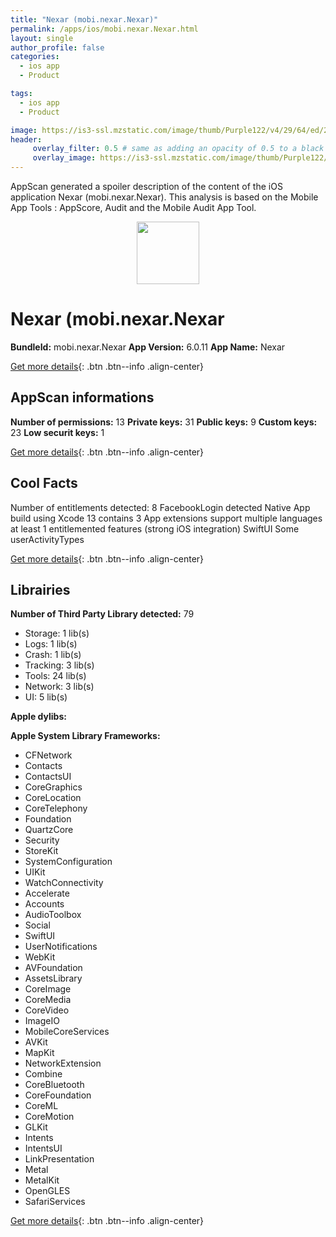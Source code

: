 ```yaml
---
title: "Nexar (mobi.nexar.Nexar)"
permalink: /apps/ios/mobi.nexar.Nexar.html
layout: single
author_profile: false
categories: 
  - ios app 
  - Product 

tags: 
  - ios app 
  - Product 

image: https://is3-ssl.mzstatic.com/image/thumb/Purple122/v4/29/64/ed/2964edad-4fcd-18d9-8d4c-c0d735787d18/AppIcon-0-1x_U007emarketing-0-8-0-sRGB-0-85-220-0.png/512x512bb.jpg
header: 
     overlay_filter: 0.5 # same as adding an opacity of 0.5 to a black background
     overlay_image: https://is3-ssl.mzstatic.com/image/thumb/Purple122/v4/29/64/ed/2964edad-4fcd-18d9-8d4c-c0d735787d18/AppIcon-0-1x_U007emarketing-0-8-0-sRGB-0-85-220-0.png/512x512bb.jpg
---
```

AppScan generated a spoiler description of the content of the iOS application Nexar (mobi.nexar.Nexar). This analysis is based on the Mobile App Tools : AppScore, Audit and the Mobile Audit App Tool.

  
  
<div style="text-align: center;"><img src="https://is3-ssl.mzstatic.com/image/thumb/Purple122/v4/29/64/ed/2964edad-4fcd-18d9-8d4c-c0d735787d18/AppIcon-0-1x_U007emarketing-0-8-0-sRGB-0-85-220-0.png/512x512bb.jpg" width="100" height="100"></div>  
  
# Nexar (mobi.nexar.Nexar

**BundleId:** mobi.nexar.Nexar
**App Version:** 6.0.11
**App Name:** Nexar


[Get more details](/pricing.html){: .btn .btn--info .align-center}  
  
## AppScan informations 

**Number of permissions:** 13
**Private keys:** 31
**Public keys:** 9
**Custom keys:** 23
**Low securit keys:** 1
  
[Get more details](/pricing.html){: .btn .btn--info .align-center}

## Cool Facts

Number of entitlements detected: 8
FacebookLogin detected
Native App
build using Xcode 13
contains 3 App extensions
support multiple languages
at least 1 entitlemented features (strong iOS integration)
SwiftUI
Some userActivityTypes
  
[Get more details](/pricing.html){: .btn .btn--info .align-center}

## Librairies 
**Number of Third Party Library detected:** 79
- Storage: 1 lib(s)
- Logs: 1 lib(s)
- Crash: 1 lib(s)
- Tracking: 3 lib(s)
- Tools: 24 lib(s)
- Network: 3 lib(s)
- UI: 5 lib(s)

**Apple dylibs:**


**Apple System Library Frameworks:**
- CFNetwork
- Contacts
- ContactsUI
- CoreGraphics
- CoreLocation
- CoreTelephony
- Foundation
- QuartzCore
- Security
- StoreKit
- SystemConfiguration
- UIKit
- WatchConnectivity
- Accelerate
- Accounts
- AudioToolbox
- Social
- SwiftUI
- UserNotifications
- WebKit
- AVFoundation
- AssetsLibrary
- CoreImage
- CoreMedia
- CoreVideo
- ImageIO
- MobileCoreServices
- AVKit
- MapKit
- NetworkExtension
- Combine
- CoreBluetooth
- CoreFoundation
- CoreML
- CoreMotion
- GLKit
- Intents
- IntentsUI
- LinkPresentation
- Metal
- MetalKit
- OpenGLES
- SafariServices


  
[Get more details](/pricing.html){: .btn .btn--info .align-center}

